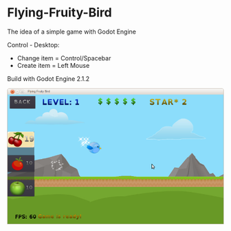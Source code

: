 # Flying-Fruity-Bird

The idea of a simple game with Godot Engine 

Control - Desktop:
- Change item = Control/Spacebar
- Create item = Left Mouse


Build with Godot Engine 2.1.2

![alt tag](https://github.com/Andevid/Flying-Fruity-Bird/blob/master/screenshot/Flying_fruitybird.png)